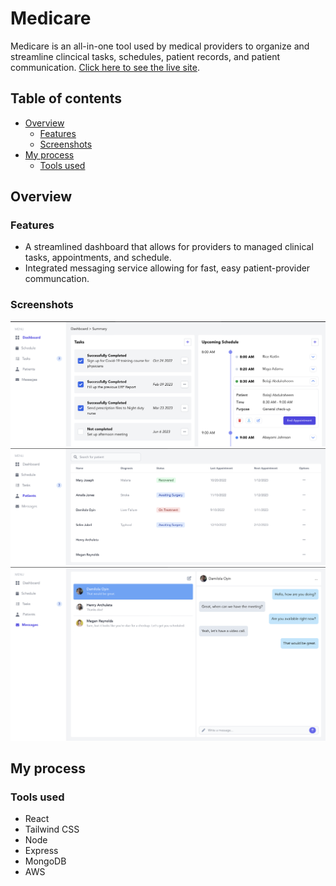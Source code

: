 # Medicare

Medicare is an all-in-one tool used by medical providers to organize and streamline clincical tasks, schedules, patient records, and patient communication.
[Click here to see the live site](https://anle9650.github.io/Medicare/).

## Table of contents

- [Overview](#overview)
  - [Features](#features)
  - [Screenshots](#screenshots)
- [My process](#my-process)
  - [Tools used](#tools-used)

## Overview

### Features

- A streamlined dashboard that allows for providers to managed clinical tasks, appointments, and schedule.
- Integrated messaging service allowing for fast, easy patient-provider communcation.

### Screenshots

![](./dashboard.png)
![](./patients.png)
![](./messages.png)

## My process

### Tools used

- React
- Tailwind CSS
- Node
- Express
- MongoDB
- AWS
